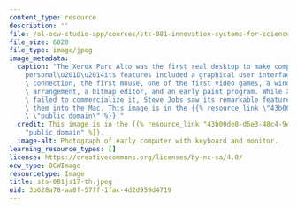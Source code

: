 ```yaml
---
content_type: resource
description: ''
file: /ol-ocw-studio-app/courses/sts-081-innovation-systems-for-science-technology-energy-manufacturing-and-health-spring-2017/3b628a78aa8f57ff1fac4d2d959d4719_sts-081js17-th.jpeg
file_size: 6020
file_type: image/jpeg
image_metadata:
  caption: "The Xerox Parc Alto was the first real desktop to make computing \u201C\
    personal\u201D\u2014its features included a graphical user interface, an ethernet\
    \ connection, the first mouse, one of the first video games, a windows screen\
    \ arrangement, a bitmap editor, and an early paint program. While Xerox famously\
    \ failed to commercialize it, Steve Jobs saw its remarkable features and incorporated\
    \ them into the Mac. This image is in the {{% resource_link \"43b00de8-d6e3-48c4-9e60-6055afc0ff78\"\
    \ \"public domain\" %}}."
  credit: This image is in the {{% resource_link "43b00de8-d6e3-48c4-9e60-6055afc0ff78"
    "public domain" %}}.
  image-alt: Photograph of early computer with keyboard and monitor.
learning_resource_types: []
license: https://creativecommons.org/licenses/by-nc-sa/4.0/
ocw_type: OCWImage
resourcetype: Image
title: sts-081js17-th.jpeg
uid: 3b628a78-aa8f-57ff-1fac-4d2d959d4719
---
```

